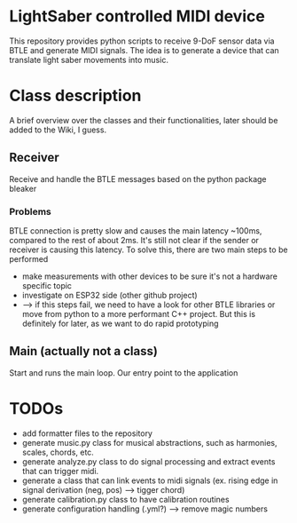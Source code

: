 # LightSaber controlled MIDI device
This repository provides python scripts to receive 9-DoF sensor data via BTLE and generate MIDI signals.
The idea is to generate a device that can translate light saber movements into music.

# Class description
A brief overview over the classes and their functionalities, later should be added to the Wiki, I guess.
## Receiver
Receive and handle the BTLE messages based on the python package bleaker
### Problems
BTLE connection is pretty slow and causes the main latency ~100ms, compared to the rest of about 2ms.
It's still not clear if the sender or receiver is causing this latency.
To solve this, there are two main steps to be performed
- make measurements with other devices to be sure it's not a hardware specific topic
- investigate on ESP32 side (other github project)
- --> if this steps fail, we need to have a look for other BTLE libraries or move from python to a more performant C++ project. But this is definitely for later, as we want to do rapid prototyping
## Main (actually not a class)
Start and runs the main loop. Our entry point to the application

# TODOs
- add formatter files to the repository
- generate music.py class for musical abstractions, such as harmonies, scales, chords, etc.
- generate analyze.py class to do signal processing and extract events that can trigger midi.
- generate a class that can link events to midi signals (ex. rising edge in signal derivation (neg, pos) --> tigger chord)
- generate calibration.py class to have calibration routines
- generate configuration handling (.yml?) --> remove magic numbers
